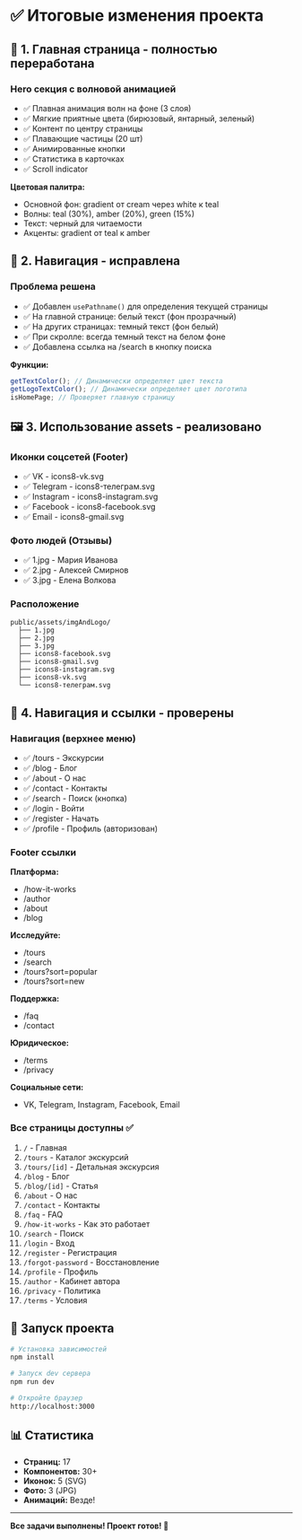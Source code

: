 # ✅ Итоговые изменения проекта

## 🎨 1. Главная страница - полностью переработана

### Hero секция с волновой анимацией

- ✅ Плавная анимация волн на фоне (3 слоя)
- ✅ Мягкие приятные цвета (бирюзовый, янтарный, зеленый)
- ✅ Контент по центру страницы
- ✅ Плавающие частицы (20 шт)
- ✅ Анимированные кнопки
- ✅ Статистика в карточках
- ✅ Scroll indicator

**Цветовая палитра:**

- Основной фон: gradient от cream через white к teal
- Волны: teal (30%), amber (20%), green (15%)
- Текст: черный для читаемости
- Акценты: gradient от teal к amber

## 🧭 2. Навигация - исправлена

### Проблема решена

- ✅ Добавлен `usePathname()` для определения текущей страницы
- ✅ На главной странице: белый текст (фон прозрачный)
- ✅ На других страницах: темный текст (фон белый)
- ✅ При скролле: всегда темный текст на белом фоне
- ✅ Добавлена ссылка на /search в кнопку поиска

**Функции:**

```typescript
getTextColor(); // Динамически определяет цвет текста
getLogoTextColor(); // Динамически определяет цвет логотипа
isHomePage; // Проверяет главную страницу
```

## 🖼️ 3. Использование assets - реализовано

### Иконки соцсетей (Footer)

- ✅ VK - icons8-vk.svg
- ✅ Telegram - icons8-телеграм.svg
- ✅ Instagram - icons8-instagram.svg
- ✅ Facebook - icons8-facebook.svg
- ✅ Email - icons8-gmail.svg

### Фото людей (Отзывы)

- ✅ 1.jpg - Мария Иванова
- ✅ 2.jpg - Алексей Смирнов
- ✅ 3.jpg - Елена Волкова

### Расположение

```
public/assets/imgAndLogo/
  ├── 1.jpg
  ├── 2.jpg
  ├── 3.jpg
  ├── icons8-facebook.svg
  ├── icons8-gmail.svg
  ├── icons8-instagram.svg
  ├── icons8-vk.svg
  └── icons8-телеграм.svg
```

## 🔗 4. Навигация и ссылки - проверены

### Навигация (верхнее меню)

- ✅ /tours - Экскурсии
- ✅ /blog - Блог
- ✅ /about - О нас
- ✅ /contact - Контакты
- ✅ /search - Поиск (кнопка)
- ✅ /login - Войти
- ✅ /register - Начать
- ✅ /profile - Профиль (авторизован)

### Footer ссылки

**Платформа:**

- /how-it-works
- /author
- /about
- /blog

**Исследуйте:**

- /tours
- /search
- /tours?sort=popular
- /tours?sort=new

**Поддержка:**

- /faq
- /contact

**Юридическое:**

- /terms
- /privacy

**Социальные сети:**

- VK, Telegram, Instagram, Facebook, Email

### Все страницы доступны ✅

1. `/` - Главная
2. `/tours` - Каталог экскурсий
3. `/tours/[id]` - Детальная экскурсия
4. `/blog` - Блог
5. `/blog/[id]` - Статья
6. `/about` - О нас
7. `/contact` - Контакты
8. `/faq` - FAQ
9. `/how-it-works` - Как это работает
10. `/search` - Поиск
11. `/login` - Вход
12. `/register` - Регистрация
13. `/forgot-password` - Восстановление
14. `/profile` - Профиль
15. `/author` - Кабинет автора
16. `/privacy` - Политика
17. `/terms` - Условия

## 🚀 Запуск проекта

```bash
# Установка зависимостей
npm install

# Запуск dev сервера
npm run dev

# Откройте браузер
http://localhost:3000
```

## 📊 Статистика

- **Страниц:** 17
- **Компонентов:** 30+
- **Иконок:** 5 (SVG)
- **Фото:** 3 (JPG)
- **Анимаций:** Везде!

---

**Все задачи выполнены! Проект готов! 🎉**

